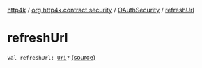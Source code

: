 [http4k](../../index.md) / [org.http4k.contract.security](../index.md) / [OAuthSecurity](index.md) / [refreshUrl](./refresh-url.md)

# refreshUrl

`val refreshUrl: `[`Uri`](../../org.http4k.core/-uri/index.md)`?` [(source)](https://github.com/http4k/http4k/blob/master/http4k-contract/src/main/kotlin/org/http4k/contract/security/OAuthSecurity.kt#L10)